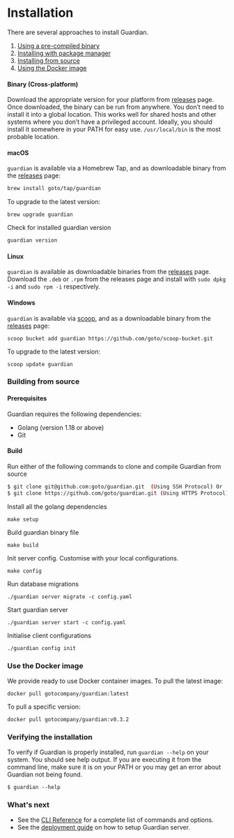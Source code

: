 # Installation

There are several approaches to install Guardian.

1. [Using a pre-compiled binary](#binary-cross-platform)
2. [Installing with package manager](#macOS)
3. [Installing from source](#building-from-source)
4. [Using the Docker image](#use-the-docker-image)

#### Binary (Cross-platform)

Download the appropriate version for your platform from [releases](https://github.com/goto/guardian/releases) page. Once downloaded, the binary can be run from anywhere.
You don’t need to install it into a global location. This works well for shared hosts and other systems where you don’t have a privileged account.
Ideally, you should install it somewhere in your PATH for easy use. `/usr/local/bin` is the most probable location.

#### macOS

`guardian` is available via a Homebrew Tap, and as downloadable binary from the [releases](https://github.com/goto/guardian/releases/latest) page:

```sh
brew install goto/tap/guardian
```

To upgrade to the latest version:

```
brew upgrade guardian
```

Check for installed guardian version

```sh
guardian version
```

#### Linux

`guardian` is available as downloadable binaries from the [releases](https://github.com/goto/guardian/releases/latest) page. Download the `.deb` or `.rpm` from the releases page and install with `sudo dpkg -i` and `sudo rpm -i` respectively.

#### Windows

`guardian` is available via [scoop](https://scoop.sh/), and as a downloadable binary from the [releases](https://github.com/goto/guardian/releases/latest) page:

```
scoop bucket add guardian https://github.com/goto/scoop-bucket.git
```

To upgrade to the latest version:

```
scoop update guardian
```

### Building from source

#### Prerequisites

Guardian requires the following dependencies:

- Golang (version 1.18 or above)
- Git

#### Build

Run either of the following commands to clone and compile Guardian from source

```sh
$ git clone git@github.com:goto/guardian.git  (Using SSH Protocol) Or
$ git clone https://github.com/goto/guardian.git (Using HTTPS Protocol)
```

Install all the golang dependencies

```
make setup
```

Build guardian binary file

```
make build
```

Init server config. Customise with your local configurations.

```
make config
```

Run database migrations

```
./guardian server migrate -c config.yaml
```

Start guardian server

```
./guardian server start -c config.yaml
```

Initialise client configurations

```
./guardian config init
```

### Use the Docker image

We provide ready to use Docker container images. To pull the latest image:

```
docker pull gotocompany/guardian:latest
```

To pull a specific version:

```
docker pull gotocompany/guardian:v0.3.2
```

### Verifying the installation​

To verify if Guardian is properly installed, run `guardian --help` on your system. You should see help output. If you are executing it from the command line, make sure it is on your PATH or you may get an error about Guardian not being found.

```
$ guardian --help
```

### What's next

- See the [CLI Reference](/docs/reference/cli) for a complete list of commands and options.
- See the [deployment guide](./guides/deployment.md) on how to setup Guardian server.
